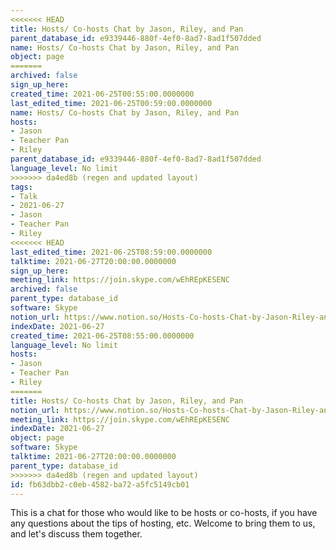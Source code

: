 ```yaml
---
<<<<<<< HEAD
title: Hosts/ Co-hosts Chat by Jason, Riley, and Pan
parent_database_id: e9339446-880f-4ef0-8ad7-8ad1f507dded
name: Hosts/ Co-hosts Chat by Jason, Riley, and Pan
object: page
=======
archived: false
sign_up_here: 
created_time: 2021-06-25T00:55:00.0000000
last_edited_time: 2021-06-25T00:59:00.0000000
name: Hosts/ Co-hosts Chat by Jason, Riley, and Pan
hosts:
- Jason
- Teacher Pan
- Riley
parent_database_id: e9339446-880f-4ef0-8ad7-8ad1f507dded
language_level: No limit
>>>>>>> da4ed8b (regen and updated layout)
tags:
- Talk
- 2021-06-27
- Jason
- Teacher Pan
- Riley
<<<<<<< HEAD
last_edited_time: 2021-06-25T08:59:00.0000000
talktime: 2021-06-27T20:00:00.0000000
sign_up_here: 
meeting_link: https://join.skype.com/wEhREpKESENC
archived: false
parent_type: database_id
software: Skype
notion_url: https://www.notion.so/Hosts-Co-hosts-Chat-by-Jason-Riley-and-Pan-fb63dbb2c0eb4582ba72a5fc5149cb01
indexDate: 2021-06-27
created_time: 2021-06-25T08:55:00.0000000
language_level: No limit
hosts:
- Jason
- Teacher Pan
- Riley
=======
title: Hosts/ Co-hosts Chat by Jason, Riley, and Pan
notion_url: https://www.notion.so/Hosts-Co-hosts-Chat-by-Jason-Riley-and-Pan-fb63dbb2c0eb4582ba72a5fc5149cb01
meeting_link: https://join.skype.com/wEhREpKESENC
indexDate: 2021-06-27
object: page
software: Skype
talktime: 2021-06-27T20:00:00.0000000
parent_type: database_id
>>>>>>> da4ed8b (regen and updated layout)
id: fb63dbb2-c0eb-4582-ba72-a5fc5149cb01
---
```


This is a chat for those who would like to be hosts or co-hosts, if you have any questions about the tips of hosting, etc. Welcome to bring them to us, and let's discuss them together.

